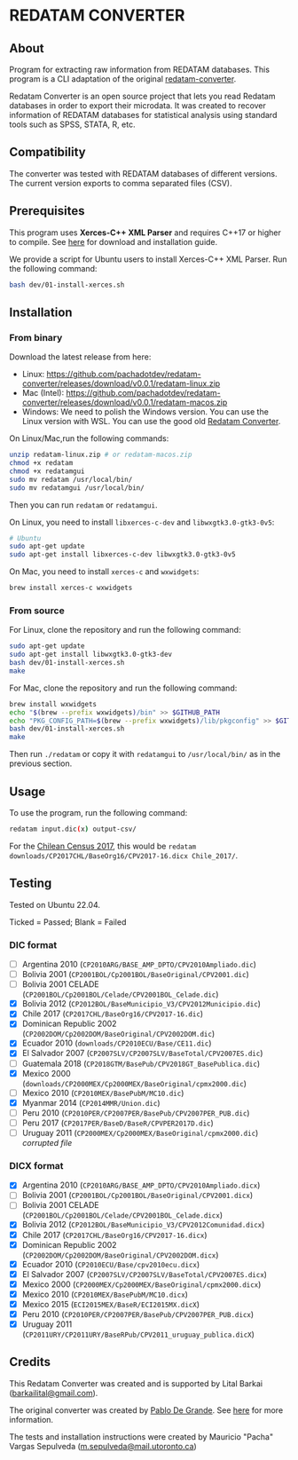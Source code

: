 # REDATAM CONVERTER

## About

Program for extracting raw information from REDATAM databases.
This program is a CLI adaptation of the original [redatam-converter](https://github.com/discontinuos/redatam-converter).

Redatam Converter is an open source project that lets you read Redatam databases in order to export their microdata. It was created to recover information of REDATAM databases for statistical analysis using standard tools such as SPSS, STATA, R, etc.

## Compatibility

The converter was tested with REDATAM databases of different versions.
The current version exports to comma separated files (CSV).

## Prerequisites

This program uses **Xerces-C++ XML Parser** and requires C++17 or higher to compile.
See [here](https://xerces.apache.org/xerces-c/) for download and installation guide.

We provide a script for Ubuntu users to install Xerces-C++ XML Parser. Run the following command:

```bash
bash dev/01-install-xerces.sh
```

## Installation

### From binary

Download the latest release from here:

- Linux: https://github.com/pachadotdev/redatam-converter/releases/download/v0.0.1/redatam-linux.zip
- Mac (Intel): https://github.com/pachadotdev/redatam-converter/releases/download/v0.0.1/redatam-macos.zip
- Windows: We need to polish the Windows version. You can use the Linux version with WSL. You can use the good old [Redatam Converter](https://github.com/discontinuos/redatam-converter/blob/master/release/setup-win32.exe?raw=true).

On Linux/Mac,run the following commands:

```bash
unzip redatam-linux.zip # or redatam-macos.zip
chmod +x redatam
chmod +x redatamgui
sudo mv redatam /usr/local/bin/
sudo mv redatamgui /usr/local/bin/
```

Then you can run `redatam` or `redatamgui`.

On Linux, you need to install `libxerces-c-dev` and `libwxgtk3.0-gtk3-0v5`:

```bash
# Ubuntu
sudo apt-get update
sudo apt-get install libxerces-c-dev libwxgtk3.0-gtk3-0v5
```

On Mac, you need to install `xerces-c` and `wxwidgets`:

```bash
brew install xerces-c wxwidgets
```

### From source

For Linux, clone the repository and run the following command:

```bash
sudo apt-get update
sudo apt-get install libwxgtk3.0-gtk3-dev
bash dev/01-install-xerces.sh
make
```

For Mac, clone the repository and run the following command:

```bash
brew install wxwidgets
echo "$(brew --prefix wxwidgets)/bin" >> $GITHUB_PATH
echo "PKG_CONFIG_PATH=$(brew --prefix wxwidgets)/lib/pkgconfig" >> $GITHUB_ENV
bash dev/01-install-xerces.sh
make
```

Then run `./redatam` or copy it with `redatamgui` to `/usr/local/bin/` as in the previous section.

## Usage

To use the program, run the following command:

```bash
redatam input.dic(x) output-csv/
```

For the [Chilean Census 2017](https://redatam.org/cdr/descargas/censos/poblacion/CP2017CHL.zip), this would be `redatam downloads/CP2017CHL/BaseOrg16/CPV2017-16.dicx Chile_2017/`.

## Testing

Tested on Ubuntu 22.04.

Ticked = Passed; Blank = Failed

### DIC format

- [ ] Argentina 2010 (`CP2010ARG/BASE_AMP_DPTO/CPV2010Ampliado.dic`)
- [ ] Bolivia 2001 (`CP2001BOL/Cp2001BOL/BaseOriginal/CPV2001.dic`)
- [ ] Bolivia 2001 CELADE (`CP2001BOL/Cp2001BOL/Celade/CPV2001BOL_Celade.dic`)
- [x] Bolivia 2012 (`CP2012BOL/BaseMunicipio_V3/CPV2012Municipio.dic`)
- [x] Chile 2017 (`CP2017CHL/BaseOrg16/CPV2017-16.dic`)
- [x] Dominican Republic 2002 (`CP2002DOM/Cp2002DOM/BaseOriginal/CPV2002DOM.dic`)
- [x] Ecuador 2010 (`downloads/CP2010ECU/Base/CE11.dic`)
- [x] El Salvador 2007 (`CP2007SLV/CP2007SLV/BaseTotal/CPV2007ES.dic`)
- [ ] Guatemala 2018 (`CP2018GTM/BasePub/CPV2018GT_BasePublica.dic`)
- [x] Mexico 2000 (`downloads/CP2000MEX/Cp2000MEX/BaseOriginal/cpmx2000.dic`)
- [ ] Mexico 2010 (`CP2010MEX/BasePubM/MC10.dic`)
- [x] Myanmar 2014 (`CP2014MMR/Union.dic`)
- [ ] Peru 2010 (`CP2010PER/CP2007PER/BasePub/CPV2007PER_PUB.dic`)
- [ ] Peru 2017 (`CP2017PER/BaseD/BaseR/CPVPER2017D.dic`)
- [ ] Uruguay 2011 (`CP2000MEX/Cp2000MEX/BaseOriginal/cpmx2000.dic`) *corrupted file*

### DICX format

- [x] Argentina 2010 (`CP2010ARG/BASE_AMP_DPTO/CPV2010Ampliado.dicx`)
- [ ] Bolivia 2001 (`CP2001BOL/Cp2001BOL/BaseOriginal/CPV2001.dicx`)
- [ ] Bolivia 2001 CELADE (`CP2001BOL/Cp2001BOL/Celade/CPV2001BOL_Celade.dicx`)
- [x] Bolivia 2012 (`CP2012BOL/BaseMunicipio_V3/CPV2012Comunidad.dicx`)
- [x] Chile 2017 (`CP2017CHL/BaseOrg16/CPV2017-16.dicx`)
- [x] Dominican Republic 2002 (`CP2002DOM/Cp2002DOM/BaseOriginal/CPV2002DOM.dicx`)
- [x] Ecuador 2010 (`CP2010ECU/Base/cpv2010ecu.dicx`)
- [x] El Salvador 2007 (`CP2007SLV/CP2007SLV/BaseTotal/CPV2007ES.dicx`)
- [x] Mexico 2000 (`CP2000MEX/Cp2000MEX/BaseOriginal/cpmx2000.dicx`)
- [x] Mexico 2010 (`CP2010MEX/BasePubM/MC10.dicx`)
- [x] Mexico 2015 (`ECI2015MEX/BaseR/ECI2015MX.dicX`)
- [x] Peru 2010 (`CP2010PER/CP2007PER/BasePub/CPV2007PER_PUB.dicx`)
- [x] Uruguay 2011 (`CP2011URY/CP2011URY/BaseRPub/CPV2011_uruguay_publica.dicX`)

## Credits

This Redatam Converter was created and is supported by Lital Barkai (barkailital@gmail.com).

The original converter was created by [Pablo De Grande](https://github.com/discontinuos). See [here](https://www.scielo.org.mx/scielo.php?script=sci_arttext&pid=S0186-72102016000300811) for more information.

The tests and installation instructions were created by Mauricio "Pacha" Vargas Sepulveda (m.sepulveda@mail.utoronto.ca)
